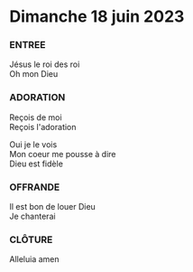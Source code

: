 # Dimanche 18 juin 2023  
  
### ENTREE  
Jésus le roi des roi  
Oh mon Dieu  
  
### ADORATION  
Reçois de moi  
Reçois l'adoration  
  
Oui je le vois  
Mon coeur me pousse à dire  
Dieu est fidèle  
  
### OFFRANDE  
Il est bon de louer Dieu  
Je chanterai  
  
### CLÔTURE  
Alleluia amen  
